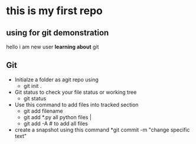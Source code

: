 # this is my first repo
## using for git demonstration
hello i am new user **learning about** git
## Git
* Initialze a folder as agit repo using
	* git init .
* Git status to check your file status or working tree
	* git status
* Use this command to add files into tracked section
	* git add filename
	* git add \*.py all python files |
	* git add -A # to add all files
* create a snapshot using this command
	*git commit -m "change specific text"
